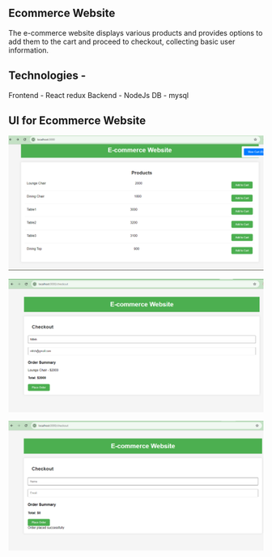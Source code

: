 ## Ecommerce Website

The e-commerce website displays various products and provides options to add them
to the cart and proceed to checkout, collecting basic user information.

## Technologies -
Frontend - React redux
Backend - NodeJs
DB -  mysql

## UI for Ecommerce Website

![Flow Image](home.png)

![Flow Image](order.png)

![Flow Image](orderCompleted.png)